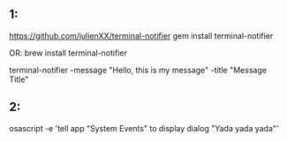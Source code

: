 ## 1: 
https://github.com/julienXX/terminal-notifier
gem install terminal-notifier

OR: brew install terminal-notifier

terminal-notifier -message "Hello, this is my message" -title "Message Title"

## 2:
osascript -e 'tell app "System Events" to display dialog "Yada yada yada"'
